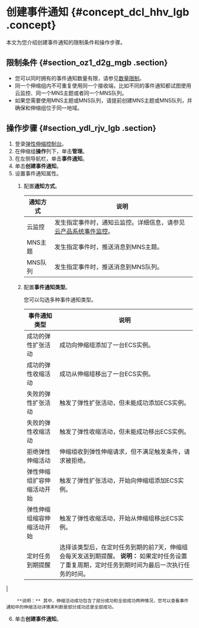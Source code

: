 # 创建事件通知 {#concept_dcl_hhv_lgb .concept}

本文为您介绍创建事件通知的限制条件和操作步骤。

## 限制条件 {#section_oz1_d2g_mgb .section}

-   您可以同时拥有的事件通知数量有限，请参见[数量限制](intl.zh-CN/用户指南/使用须知/数量限制.md#)。
-   同一个伸缩组内不可重复使用同一个接收端，比如不同的事件通知都试图使用云监控、同一个MNS主题或者同一个MNS队列。
-   如果您需要使用MNS主题或MNS队列，请提前创建MNS主题或MNS队列，并确保和伸缩组位于同一地域。

## 操作步骤 {#section_ydl_rjv_lgb .section}

1.  登录[弹性伸缩控制台](https://essnew.console.aliyun.com/)。
2.  在伸缩组**操作**列下，单击**管理**。
3.  在左侧导航栏，单击**事件通知**。
4.  单击**创建事件通知**。
5.  设置事件通知属性。
    1.  配置**通知方式**。

        |通知方式|说明|
        |----|--|
        |云监控|发生指定事件时，通知云监控。详细信息，请参见[云产品系统事件监控](../../../../intl.zh-CN/用户指南/事件监控/云产品事件/查看云产品事件.md#)。|
        |MNS主题|发生指定事件时，推送消息到MNS主题。|
        |MNS队列|发生指定事件时，推送消息到MNS队列。|

    2.  配置**事件通知类型**。

        您可以勾选多种事件通知类型。

        |事件通知类型|说明|
        |------|--|
        |成功的弹性扩张活动|成功向伸缩组添加了一台ECS实例。|
        |成功的弹性收缩活动|成功从伸缩组移出了一台ECS实例。|
        |失败的弹性扩张活动|触发了弹性扩张活动，但未能成功添加ECS实例。|
        |失败的弹性收缩活动|触发了弹性收缩活动，但未能成功移出ECS实例。|
        |拒绝弹性伸缩活动|伸缩组收到弹性伸缩请求，但不满足触发条件，请求被拒绝。|
        |弹性伸缩组扩容伸缩活动开始|触发了弹性扩张活动，开始向伸缩组添加ECS实例。|
        |弹性伸缩组缩容伸缩活动开始|触发了弹性收缩活动，开始从伸缩组移出ECS实例。|
        |定时任务到期提醒|选择该类型后，在定时任务到期的前7天，伸缩组会每天发送到期提醒。 **说明：** 如果定时任务设置了重复周期，定时任务到期时间为最后一次执行任务的时间。

 |

        **说明：** 其中，伸缩活动成功包含了部分成功和全部成功两种情况，您可以查看事件通知中的伸缩活动详情来判断是部分成功还是全部成功。

6.  单击**创建事件通知**。

